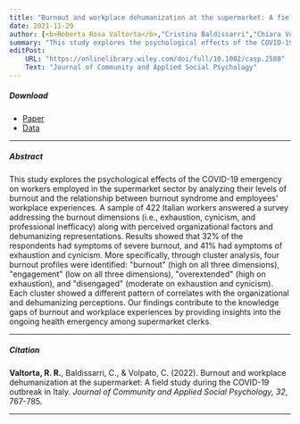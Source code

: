 ```yaml
---
title: "Burnout and workplace dehumanization at the supermarket: A field study during the COVID-19 outbreak in Italy" 
date: 2021-11-29
author: [<b>Roberta Rosa Valtorta</b>,"Cristina Baldissarri","Chiara Volpato"]
summary: "This study explores the psychological effects of the COVID-19 emergency on supermarket workers in Italy, focusing on burnout levels and the relationship between burnout and employees' workplace experiences in terms of dehumanization."
editPost:
    URL: "https://onlinelibrary.wiley.com/doi/full/10.1002/casp.2588"
    Text: "Journal of Community and Applied Social Psychology"
---
```


##### Download

<ul>

<li><a href="burnout.pdf" target="_blank">Paper</a></li>
<li><a href="https://osf.io/29mqa/" target="_blank">Data</a></li>

</ul>

------------------------------------------------------------------------

##### Abstract

This study explores the psychological effects of the COVID-19 emergency on workers employed in the supermarket sector by analyzing their levels of burnout and the relationship between burnout syndrome and employees' workplace experiences. A sample of 422 Italian workers answered a survey addressing the burnout dimensions (i.e., exhaustion, cynicism, and professional inefficacy) along with perceived organizational factors and dehumanizing representations. Results showed that 32% of the respondents had symptoms of severe burnout, and 41% had symptoms of exhaustion and cynicism. More specifically, through cluster analysis, four burnout profiles were identified: "burnout" (high on all three dimensions), "engagement" (low on all three dimensions), "overextended" (high on exhaustion), and "disengaged" (moderate on exhaustion and cynicism). Each cluster showed a different pattern of correlates with the organizational and dehumanizing perceptions. Our findings contribute to the knowledge gaps of burnout and workplace experiences by providing insights into the ongoing health emergency among supermarket clerks.

------------------------------------------------------------------------

##### Citation

**Valtorta, R. R.**, Baldissarri, C., & Volpato, C. (2022). Burnout and workplace dehumanization at the supermarket: A field study during the COVID-19 outbreak in Italy. *Journal of Community and Applied Social Psychology, 32*, 767-785.

------------------------------------------------------------------------

